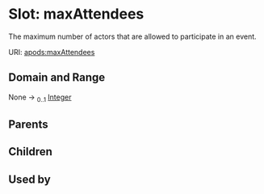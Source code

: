 
# Slot: maxAttendees

The maximum number of actors that are allowed to participate in an event.

URI: [apods:maxAttendees](https://activitypods.org/ns/core#maxAttendees)


## Domain and Range

None &#8594;  <sub>0..1</sub> [Integer](types/Integer.md)

## Parents


## Children


## Used by

